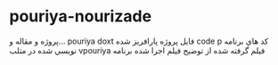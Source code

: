 # pouriya-nourizade
پروژه و مقاله و…
pouriya doxt
فايل پروژه پارافريز شده
code p
كد هاي برنامه نويسي شده در متلب
vpouriya
فيلم گرفته شده از توضيح فيلم اجرا شده برنامه
